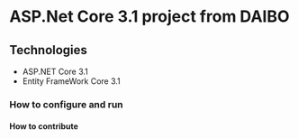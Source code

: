 # ASP.Net Core 3.1 project from DAIBO
## Technologies
- ASP.NET Core 3.1
- Entity FrameWork Core 3.1 
### How to configure and run
#### How to contribute
